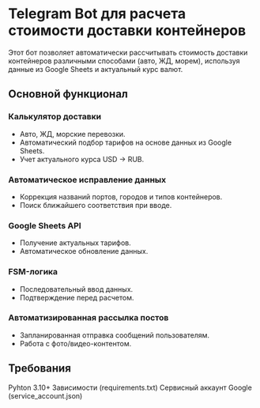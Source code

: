 # Telegram Bot для расчета стоимости доставки контейнеров

Этот бот позволяет автоматически рассчитывать стоимость доставки контейнеров различными способами (авто, ЖД, морем), используя данные из Google Sheets и актуальный курс валют.

## Основной функционал

### Калькулятор доставки
- Авто, ЖД, морские перевозки.
- Автоматический подбор тарифов на основе данных из Google Sheets.
- Учет актуального курса USD → RUB.

### Автоматическое исправление данных
- Коррекция названий портов, городов и типов контейнеров.
- Поиск ближайшего соответствия при вводе.

### Google Sheets API
- Получение актуальных тарифов.
- Автоматическое обновление данных.

### FSM-логика
- Последовательный ввод данных.
- Подтверждение перед расчетом.

### Автоматизированная рассылка постов
- Запланированная отправка сообщений пользователям.
- Работа с фото/видео-контентом.

## Требования
Pyhton 3.10+
Зависимости (requirements.txt)
Сервисный аккаунт Google (service_account.json)
